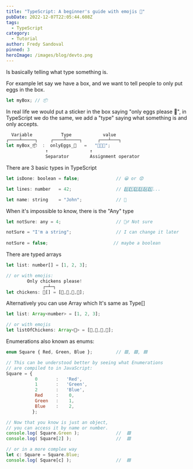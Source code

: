```yaml
---
title: "TypeScript: A beginner's guide with emojis 🤗"
pubDate: 2022-12-07T22:05:44.608Z
tags:
  - TypeScript
category:
  - Tutorial
author: Fredy Sandoval
pinned: 3
heroImage: /images/blog/devto.png
---
```

Is basically telling what type something is.

For example let say we have a box,
and we want to tell people to only put eggs in the box.
```js
let myBox; // 📦
```
In real life we would put a sticker in the box saying "only eggs 
please 📄", in TypeScript we do the same, we add a "type" saying what something is and only accepts.
```js
  Variable           Type            value
┌────┴─────┐     ┌────┴─────┐      ┌───┴───┐
let myBox_📦  :  onlyEggs_📄   =   "🥚🥚🥚";
               ↑                ↑
               Separator        Assignment operator
```

There are 3 basic types in TypeScript
```js
let isDone: boolean = false;              // 😀 or 😟

let lines: number   = 42;                 // 0️⃣1️⃣2️⃣3️⃣4️⃣5️⃣...

let name: string    = "John";             // 📃
```

When it's impossible to know, there is the "Any" type
```js
let notSure: any = 4;                     // 🤷‍♂️ Not sure

notSure = "I'm a string";                 // I can change it later
 
notSure = false;                         // maybe a boolean
```

There are typed arrays
```js
let list: number[] = [1, 2, 3];

// or with emojis:
        Only chickens please!
              ┌─┴─┐ 
let chickens: 🐔[] = [🐣,🐤,🐥,🐓];
```
Alternatively you can use Array<Type> which It's same as Type[]
```js
let list: Array<number> = [1, 2, 3];

// or with emojis
let listOfChickens: Array<🐔> = [🐣,🐤,🐥,🐓];
```

Enumerations also known as enums:
```js
enum Square { Red, Green, Blue };         // 🟥, 🟩, 🟦

// This can be understood better by seeing what Enumerations 
// are compiled to in JavaScript:
Square = { 
           0       :   'Red', 
           1       :   'Green', 
           2       :   'Blue', 
           Red     :    0, 
           Green   :    1, 
           Blue    :    2,
          };

// Now that you know is just an object, 
// you can access it by name or number.
console.log( Square.Green );              //  🟩
console.log( Square[2] );                 //  🟥 

// or in a more complex way
let c: Square = Square.Blue;
console.log( Square[c] );                 //  🟦
```
